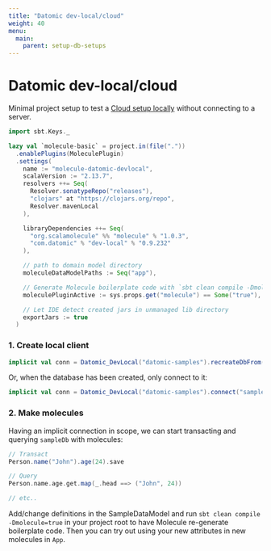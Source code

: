 ```yaml
---
title: "Datomic dev-local/cloud"
weight: 40
menu:
  main:
    parent: setup-db-setups
---
```


# Datomic dev-local/cloud

Minimal project setup to test a [Cloud setup locally](https://docs.datomic.com/cloud/dev-local.html) without connecting to a server.


```scala
import sbt.Keys._

lazy val `molecule-basic` = project.in(file("."))
  .enablePlugins(MoleculePlugin)
  .settings(
    name := "molecule-datomic-devlocal",
    scalaVersion := "2.13.7",
    resolvers ++= Seq(
      Resolver.sonatypeRepo("releases"),
      "clojars" at "https://clojars.org/repo",
      Resolver.mavenLocal
    ),

    libraryDependencies ++= Seq(
      "org.scalamolecule" %% "molecule" % "1.0.3",
      "com.datomic" % "dev-local" % "0.9.232"
    ),

    // path to domain model directory
    moleculeDataModelPaths := Seq("app"),

    // Generate Molecule boilerplate code with `sbt clean compile -Dmolecule=true`
    moleculePluginActive := sys.props.get("molecule") == Some("true"),

    // Let IDE detect created jars in unmanaged lib directory
    exportJars := true
  )
```


### 1. Create local client

```scala
implicit val conn = Datomic_DevLocal("datomic-samples").recreateDbFrom(SampleSchema, "sampleDb")
```

Or, when the database has been created, only connect to it:

```scala
implicit val conn = Datomic_DevLocal("datomic-samples").connect("sampleDb")
```


### 2. Make molecules

Having an implicit connection in scope, we can start transacting and querying `sampleDb` with molecules:

```scala
// Transact
Person.name("John").age(24).save

// Query
Person.name.age.get.map(_.head ==> ("John", 24))

// etc..
```


Add/change definitions in the SampleDataModel and run `sbt clean compile -Dmolecule=true` in your project root to have Molecule re-generate boilerplate code. Then you can try out using your new attributes in new molecules in `App`.

